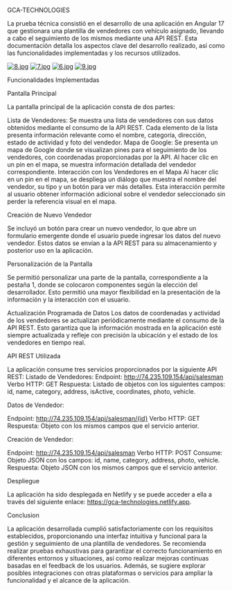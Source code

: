GCA-TECHNOLOGIES

La prueba técnica consistió en el desarrollo de una aplicación en Angular 17 que gestionara una plantilla de vendedores con vehículo asignado, llevando a cabo el seguimiento de los mismos mediante una API REST. Esta documentación detalla los aspectos clave del desarrollo realizado, así como las funcionalidades implementadas y los recursos utilizados.

[![8.jpg](https://i.postimg.cc/1zdYdSk5/8.jpg)](https://postimg.cc/DWqgW9ft)
[![7.jpg](https://i.postimg.cc/T2VCVn3P/7.jpg)](https://postimg.cc/Z0q8ZB3k)
[![6.jpg](https://i.postimg.cc/gkcq357M/6.jpg)](https://postimg.cc/DmDXTCns)
[![9.jpg](https://i.postimg.cc/m2qzh5W1/9.jpg)](https://postimg.cc/3dXJc9R3)

Funcionalidades Implementadas

Pantalla Principal

La pantalla principal de la aplicación consta de dos partes:

Lista de Vendedores: Se muestra una lista de vendedores con sus datos obtenidos mediante el consumo de la API REST. Cada elemento de la lista presenta información relevante como el nombre, categoría, dirección, estado de actividad y foto del vendedor.
Mapa de Google: Se presenta un mapa de Google donde se visualizan pines para el seguimiento de los vendedores, con coordenadas proporcionadas por la API. Al hacer clic en un pin en el mapa, se muestra información detallada del vendedor correspondiente.
Interacción con los Vendedores en el Mapa
Al hacer clic en un pin en el mapa, se despliega un diálogo que muestra el nombre del vendedor, su tipo y un botón para ver más detalles. Esta interacción permite al usuario obtener información adicional sobre el vendedor seleccionado sin perder la referencia visual en el mapa.

Creación de Nuevo Vendedor

Se incluyó un botón para crear un nuevo vendedor, lo que abre un formulario emergente donde el usuario puede ingresar los datos del nuevo vendedor. Estos datos se envían a la API REST para su almacenamiento y posterior uso en la aplicación.

Personalización de la Pantalla

Se permitió personalizar una parte de la pantalla, correspondiente a la pestaña 1, donde se colocaron componentes según la elección del desarrollador. Esto permitió una mayor flexibilidad en la presentación de la información y la interacción con el usuario.

Actualización Programada de Datos
Los datos de coordenadas y actividad de los vendedores se actualizan periódicamente mediante el consumo de la API REST. Esto garantiza que la información mostrada en la aplicación esté siempre actualizada y refleje con precisión la ubicación y el estado de los vendedores en tiempo real.

API REST Utilizada

La aplicación consume tres servicios proporcionados por la siguiente API REST:
Listado de Vendedores:
Endpoint: http://74.235.109.154/api/salesman
Verbo HTTP: GET
Respuesta: Listado de objetos con los siguientes campos: id, name, category, address, isActive, coordinates, photo, vehicle.

Datos de Vendedor:

Endpoint: http://74.235.109.154/api/salesman/{id}
Verbo HTTP: GET
Respuesta: Objeto con los mismos campos que el servicio anterior.

Creación de Vendedor:

Endpoint: http://74.235.109.154/api/salesman
Verbo HTTP: POST
Consume: Objeto JSON con los campos: id, name, category, address, photo, vehicle.
Respuesta: Objeto JSON con los mismos campos que el servicio anterior.

Despliegue

La aplicación ha sido desplegada en Netlify y se puede acceder a ella a través del siguiente enlace: 
https://gca-technologies.netlify.app.

Conclusion

La aplicación desarrollada cumplió satisfactoriamente con los requisitos establecidos, proporcionando una interfaz intuitiva y funcional para la gestión y seguimiento de una plantilla de vendedores. Se recomienda realizar pruebas exhaustivas para garantizar el correcto funcionamiento en diferentes entornos y situaciones, así como realizar mejoras continuas basadas en el feedback de los usuarios. Además, se sugiere explorar posibles integraciones con otras plataformas o servicios para ampliar la funcionalidad y el alcance de la aplicación.
